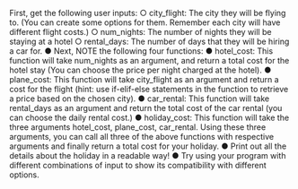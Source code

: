 First, get the following user inputs:
○ city_flight: The city they will be flying to. (You can create some options for them. Remember each city will have different flight costs.)
○ num_nights: The number of nights they will be staying at a hotel
○ rental_days: The number of days that they will be hiring a car for.
● Next, NOTE the following four functions:
● hotel_cost: This function will take num_nights as an argument, and return a total cost for the hotel stay (You can choose the price per night charged at the hotel).
● plane_cost: This function will take city_flight as an argument and return a cost for the flight (hint: use if-elif-else statements in the function to retrieve a price based on the chosen city).
● car_rental: This function will take rental_days as an argument and return the total cost of the car rental (you can choose the daily rental cost.)
● holiday_cost: This function will take the three arguments hotel_cost, plane_cost, car_rental. Using these three arguments, you can call all three of the above functions with respective arguments and finally return a total cost for your holiday.
● Print out all the details about the holiday in a readable way!
● Try using your program with different combinations of input to show its compatibility with different options.
